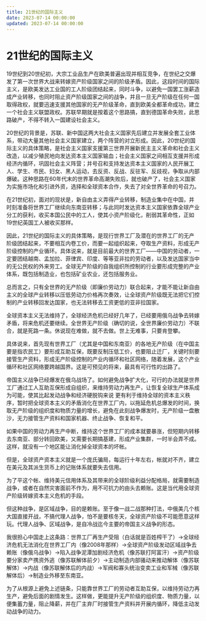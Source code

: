 ```yaml
---
title: 21世纪的国际主义
date: 2023-07-14 00:00:00
updated: 2023-07-14 00:00:00
---
```


# 21世纪的国际主义

19世纪到20世纪初，大宗工业品生产在欧美普遍出现并相互竞争，在世纪之交爆发了第一次世界大战来转嫁资产阶级国家之间的阶级矛盾。因此，这段时间的国际主义，是欧美发达工业国的工人阶级团结起来，同时斗争，以避免一国罢工涨薪造成产业转移，也同时阻止资产阶级国家之间的战争，并且一旦无产阶级在任何一国取得政权，就要迅速支援其他国家的无产阶级革命，直到欧美全都革命成功，建立一个社会主义联盟政权。苏联早期就是按着这个思路搞，直到德国革命失败，此思路破产，不得不转入一国建设社会主义。

20世纪的背景是，苏联、新中国这两大社会主义国家先后建立并发展全套工业体系，带动大量其他社会主义国家建立，两个阵营的对立形成。因此，20世纪的国际主义的具体策略，是社会主义国家支援第三世界开展新民主主义革命和社会主义改造，以减少殖民地向发达资本主义国家输血；社会主义国家之间相互支援并形成经济内循环，巩固社会主义阵营；并号召和支持发达资本主义国家的人民开展工人、学生、市民、妇女、黑人运动，去反资、反战、反驻军、反歧视，争取从内部爆破。这种思路在60年代末的世界革命高潮失败后，就也破产了，社会主义国家为实施市场化和引进外资，选择和全球资本合作，失去了对全世界革命的号召力。

在21世纪初，面对的现状是，新自由主义弄得产业转移，制造业集中在中国，并时刻准备将世界工厂继续向东南亚转移；与此同时发达资本主义国家依靠全球产业分工的获利，收买本国公民中的工人，使其小资产阶级化，削弱其革命性，正如19世纪英国工人被收买那样。

因此，21世纪的国际主义的具体策略，是现行世界工厂及潜在的世界工厂的无产阶级团结起来，不要相互内卷工价，而要一起组织起来，夺取生产资料，形成无产阶级控制的产业循环。具体说来，就是目前最大的世界工厂——中国的劳动者，一定要团结越南、孟加拉、菲律宾、印度、等等亚非拉的劳动者，以及发达国家当中的无公民权的外来劳工。全球无产阶级的自我组织所控制的行业要形成完整的产业体系，既包括制造业，也包括矿业农业，还包括服务业。

总而言之，只有全世界的无产阶级（即廉价劳动力）联合起来，才能不能让新自由主义的全球产业转移以压低劳动力价格再次奏效，让全球资产阶级既无法把它们控制的产业转移回发达国家，也无法转移去工资更低的亚非拉国家。

全球资本主义无法维持了，全球经济危机已经好几年了，已经要用俄乌战争去转嫁矛盾，将来危机还要继续。全世界无产阶级（确切的说，全世界廉价劳动力）不联合，就是死路一条。休说现在难做，就不去做。世上无难事，只要肯登攀。

具体说来，首先现有世界工厂（尤其是中国和东南亚）的各地无产阶级（在中国主要是指农民工）要形成互助互保，既要反制压低工价，也要阻止迁厂，关键时刻要接管生产资料，形成无产阶级控制的产业内循环和社区网络，随着发展，这个产业循环和社区网络要跨越国界。这是可预见的将来，最具有可行性的出路了。

帝国主义战争已经爆发在俄乌战场了。如何避免战争扩大化，可行的办法就是世界工厂通过工人互助互保形成自组织，来维持劳动力再生产，让恢复全球生产体系成为可能，使其比起发动战争和经济硬脱钩来说 更有利于维持全球的资本主义秩序，暂时把全球资本主义的矛盾消化在世界工厂内，以拖延危机总爆发的时间，换取无产阶级的组织度和物质力量的增长，避免在此刻战争爆发时，无产阶级一盘散沙，无力接管生产资料和国家机器、终止战争、恢复和平。

如果中国的劳动力再生产中断，维持这个世界工厂的成本就要暴涨，但短期内转移去东南亚、部分转回欧美，又需要长期搞基建，形成产业集群，一时半会弄不成。这样，就没有一个地区能让消化掉全球资本的坏帐。

但是，全球资产资本主义就是一个庞氏骗局，每运行十年左右，帐就对不齐，建立在美元及其派生货币上的记账体系就要失去信用。

为了平这个帐、维持美元信用体系及其带来的全球阶级利益分配格局，就需要制造战争，或者在自然灾害面前不作为，用不可抗力的由头去赖账。这是当代用全球资产阶级转嫁资本主义危机的手段。

但这种战争，是区域战争，目的是赖账。至于像一战二战那种打法，中俄美几个核大国直接开战，不搞代理人战争，怕不是要核冬天，全球资产阶级不可能愿意这样玩。代理人战争、区域战争，是自冷战迄今主要的帝国主义战争的形态。

我很担心中国走上这条路：世界工厂再生产受阻（白话就是百姓榨干了）→全球经济危机无法消化在世界工厂内（像2008年那样）→全球资产阶级发动区域战争去赖账（像俄乌战争）→陷入战争泥潭加剧经济危机（像苏联打阿富汗）→资产阶级要分家卖产携资外逃（像苏联解体前夕）→主动制造内部骚动来推动解体（像苏联解体）→内战（像苏联解体后的内战）→军阀和寡头统治变卖工业和军械（像苏联解体后）→制造业外移至东南亚。

为了从根源上避免上述链条，只能靠世界工厂的劳动者互助互保，以维持劳动力再生产，避免后面的剧情发生。这样做，更能提升无产阶级的组织度、物质力量，以便集蓄力量，阻止降薪，并在厂主弃厂时接管生产资料并开展内循环，降低主动发动战争的动力。

